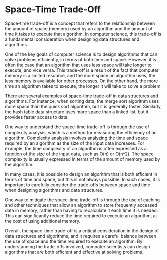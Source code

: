 # Space-Time Trade-Off

Space-time trade-off is a concept that refers to the relationship between the amount of space (memory) used by an algorithm and the amount of time it takes to execute that algorithm. In computer science, this trade-off is a fundamental consideration when designing data structures and algorithms.

One of the key goals of computer science is to design algorithms that can solve problems efficiently, in terms of both time and space. However, it is often the case that an algorithm that uses less space will take longer to execute, and vice versa. This trade-off is a result of the fact that computer memory is a limited resource, and the more space an algorithm uses, the less memory is available for other processes. On the other hand, the more time an algorithm takes to execute, the longer it will take to solve a problem.

There are several examples of space-time trade-off in data structures and algorithms. For instance, when sorting data, the merge sort algorithm uses more space than the quick sort algorithm, but it is generally faster. Similarly, the hash table data structure uses more space than a linked list, but it provides faster access to data.

One way to understand the space-time trade-off is through the use of complexity analysis, which is a method for measuring the efficiency of an algorithm. Complexity analysis involves analyzing the time and space required by an algorithm as the size of the input data increases. For example, the time complexity of an algorithm is often expressed as a function of the size of the input data, such as O(n) or O(n^2). The space complexity is usually expressed in terms of the amount of memory used by the algorithm.

In many cases, it is possible to design an algorithm that is both efficient in terms of time and space, but this is not always possible. In such cases, it is important to carefully consider the trade-offs between space and time when designing algorithms and data structures.

One way to mitigate the space-time trade-off is through the use of caching and other techniques that allow an algorithm to store frequently accessed data in memory, rather than having to recalculate it each time it is needed. This can significantly reduce the time required to execute an algorithm, at the cost of using additional memory.

Overall, the space-time trade-off is a critical consideration in the design of data structures and algorithms, and it requires a careful balance between the use of space and the time required to execute an algorithm. By understanding the trade-offs involved, computer scientists can design algorithms that are both efficient and effective at solving problems.